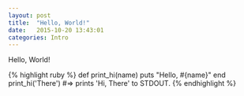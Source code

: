 ```yaml
---
layout: post
title:  "Hello, World!"
date:   2015-10-20 13:43:01
categories: Intro
---
```

Hello, World!

{% highlight ruby %}
def print_hi(name)
  puts "Hello, #{name}"
end
print_hi('There')
#=> prints 'Hi, There' to STDOUT.
{% endhighlight %}

